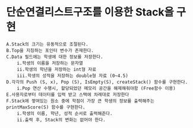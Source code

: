 # 단순연결리스트구조를 이용한 Stack을 구현
    A.Stack의 크기는 유동적으로 조절된다. 
    B.Top을 지칭하는 포인터 변수가 존재한다. 
    C.Data 필드에는 학생에 대한 정보를 저장한다.
        i.학생의 이름을 저장하는 문자열
        ii.학생의 학년을 저장하는 int형 자료
        iii.학생의 성적을 저장하는 double형 자료 (0~4.5)
    D.각각의 Push (S, x), Pop (S), IsEmpty(S), createStack() 함수를 구현한다. 
        i.Pop 연산 수행시, 할당되었던 메모리 공간을 해제해줘야함 (Free함수 이용)
    E.사용자로부터 데이터를 입력 받고 스택에 차례대로 저장한다
    F.Stack에 쌓여있는 원소 중에 학점이 가장 큰 학생의 정보를 출력해주는 printMaxScore(S) 함수를 구현한다. 
        i.학생의 이름, 학년, 성적 순서로 출력해준다.
        ii.출력 후, Stack의 변화는 없어야 한다.
